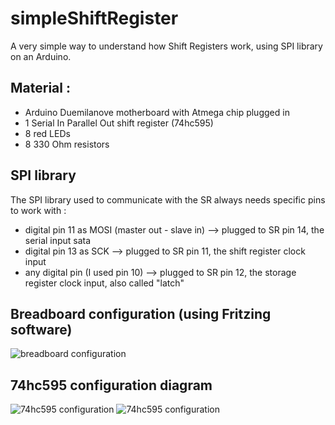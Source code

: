 # simpleShiftRegister
A very simple way to understand how Shift Registers work, using SPI library on an Arduino.

Material :
-
- Arduino Duemilanove motherboard with Atmega chip plugged in
- 1 Serial In Parallel Out shift register (74hc595)
- 8 red LEDs
- 8 330 Ohm resistors

SPI library
-
The SPI library used to communicate with the SR always needs specific pins to work with :
- digital pin 11 as MOSI (master out - slave in) --> plugged to SR pin 14, the serial input sata
- digital pin 13 as SCK --> plugged to SR pin 11, the shift register clock input
- any digital pin (I used pin 10) --> plugged to SR pin 12, the storage register clock input, also called "latch"

Breadboard configuration (using Fritzing software)
-
![breadboard configuration](https://raw.github.com/Anaroyondo/simpleShiftRegister/master/simpleShiftRegister.png)


74hc595 configuration diagram
-
![74hc595 configuration](http://i.stack.imgur.com/idHuy.png)
![74hc595 configuration](https://farm4.staticflickr.com/3384/4562719993_5ece0f189a_o.jpg)
